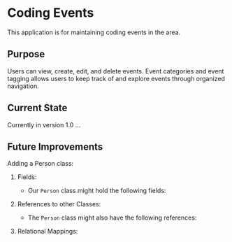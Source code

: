 # Coding Events
This application is for maintaining coding events in the area.

## Purpose
Users can view, create, edit, and delete events.
Event categories and event tagging allows users to
keep track of and explore events through organized navigation.

## Current State
Currently in version 1.0 ...

## Future Improvements
Adding a Person class:

1. Fields: 
   - Our `Person` class might hold the following fields:


2. References to other Classes: 
   - The `Person` class might also have the following references:

3. Relational Mappings: 
